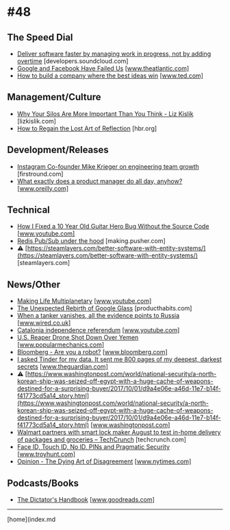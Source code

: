 # #48

 ## The Speed Dial
* [Deliver software faster by managing work in progress, not by adding overtime](https://developers.soundcloud.com/blog/deliver-software-faster-by-managing-work-in-progress-not-by-adding-overtime) [developers.soundcloud.com]
* [Google and Facebook Have Failed Us](https://www.theatlantic.com/technology/archive/2017/10/google-and-facebook-have-failed-us/541794/) [www.theatlantic.com]
* [How to build a company where the best ideas win](https://www.ted.com/talks/ray_dalio_how_to_build_a_company_where_the_best_ideas_win) [www.ted.com]

 ## Management/Culture
* [Why Your Silos Are More Important Than You Think - Liz Kislik](http://lizkislik.com/silos-are-important/) [lizkislik.com]
* [How to Regain the Lost Art of Reflection](https://hbr.org/2017/09/how-to-regain-the-lost-art-of-reflection) [hbr.org]

 ## Development/Releases
* [Instagram Co-founder Mike Krieger on engineering team growth](http://firstround.com/review/how-instagram-co-founder-mike-krieger-took-its-engineering-org-from-0-to-300-people/) [firstround.com]
* [What exactly does a product manager do all day, anyhow?](https://www.oreilly.com/ideas/what-exactly-does-a-product-manager-do-all-day-anyhow) [www.oreilly.com]

 ## Technical
* [How I Fixed a 10 Year Old Guitar Hero Bug Without the Source Code](https://www.youtube.com/watch?v=A9U5wK_boYM) [www.youtube.com]
* [Redis Pub/Sub under the hood](https://making.pusher.com/redis-pubsub-under-the-hood/) [making.pusher.com]
* &#9888; [https://steamlayers.com/better-software-with-entity-systems/](https://steamlayers.com/better-software-with-entity-systems/) [steamlayers.com]

 ## News/Other
* [Making Life Multiplanetary](https://www.youtube.com/watch?v=tdUX3ypDVwI) [www.youtube.com]
* [The Unexpected Rebirth of Google Glass](https://producthabits.com/unexpected-rebirth-google-glass/) [producthabits.com]
* [When a tanker vanishes, all the evidence points to Russia](https://www.wired.co.uk/article/black-sea-ship-hacking-russia) [www.wired.co.uk]
* [Catalonia independence referendum](https://www.youtube.com/watch?v=K56C2cpCQZM) [www.youtube.com]
* [U.S. Reaper Drone Shot Down Over Yemen](http://www.popularmechanics.com/military/aviation/news/a28469/us-reaper-drone-shot-down-over-yemen/) [www.popularmechanics.com]
* [Bloomberg - Are you a robot?](https://www.bloomberg.com/news/features/2017-09-29/the-equifax-hack-has-all-the-hallmarks-of-state-sponsored-pros) [www.bloomberg.com]
* [I asked Tinder for my data. It sent me 800 pages of my deepest, darkest secrets](https://www.theguardian.com/technology/2017/sep/26/tinder-personal-data-dating-app-messages-hacked-sold) [www.theguardian.com]
* &#9888; [https://www.washingtonpost.com/world/national-security/a-north-korean-ship-was-seized-off-egypt-with-a-huge-cache-of-weapons-destined-for-a-surprising-buyer/2017/10/01/d9a4e06e-a46d-11e7-b14f-f41773cd5a14_story.html](https://www.washingtonpost.com/world/national-security/a-north-korean-ship-was-seized-off-egypt-with-a-huge-cache-of-weapons-destined-for-a-surprising-buyer/2017/10/01/d9a4e06e-a46d-11e7-b14f-f41773cd5a14_story.html) [www.washingtonpost.com]
* [Walmart partners with smart lock maker August to test in-home delivery of packages and groceries – TechCrunch](https://techcrunch.com/2017/09/21/walmart-partners-with-smart-lock-maker-august-to-test-in-home-delivery-of-packages-and-groceries/?utm_source=Benedict%27s+newsletter&utm_campaign=e16eb5eec2-Benedict%27s+Newsletter&utm_medium=email&utm_term=0_4999ca107f-e16eb5eec2-70633133) [techcrunch.com]
* [Face ID, Touch ID, No ID, PINs and Pragmatic Security](https://www.troyhunt.com/face-id-touch-id-pins-no-id-and-pragmatic-security/?utm_source=Benedict%27s+newsletter&utm_campaign=e16eb5eec2-Benedict%27s+Newsletter&utm_medium=email&utm_term=0_4999ca107f-e16eb5eec2-70633133) [www.troyhunt.com]
* [Opinion - The Dying Art of Disagreement](https://www.nytimes.com/2017/09/24/opinion/dying-art-of-disagreement.html) [www.nytimes.com]

 ## Podcasts/Books
* [The Dictator's Handbook](https://www.goodreads.com/book/show/11612989-the-dictator-s-handbook) [www.goodreads.com]
___
[home](index.md
